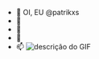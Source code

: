 - 👋 OI, EU @patrikxs
- 👀 
- 🌱 
- 💞️ 
- 📫 
![descrição do GIF](https://www.google.com/url?sa=i&url=https%3A%2F%2Ftenor.com%2Fsearch%2Fbicycle-gifs&psig=AOvVaw2XDneOte623AvEFVtALekZ&ust=1692137911348000&source=images&cd=vfe&opi=89978449&ved=0CBAQjRxqFwoTCODCnYuX3YADFQAAAAAdAAAAABAD)


